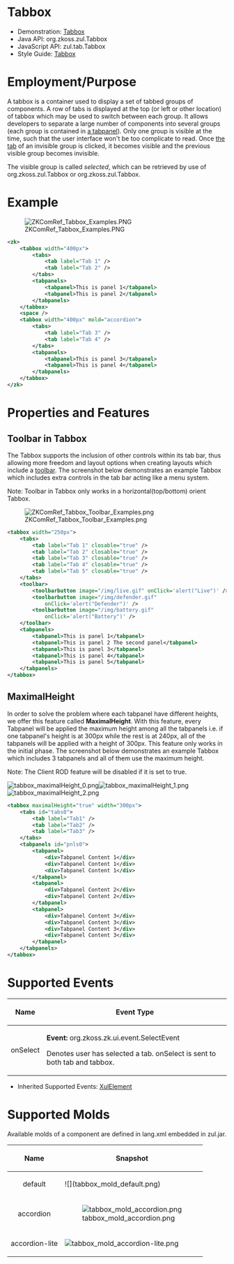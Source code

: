 # Tabbox

- Demonstration: [Tabbox](http://www.zkoss.org/zkdemo/tabbox)
- Java API: <javadoc>org.zkoss.zul.Tabbox</javadoc>
- JavaScript API: <javadoc directory="jsdoc">zul.tab.Tabbox</javadoc>
- Style Guide: [
  Tabbox](ZK_Style_Guide/XUL_Component_Specification/Tabbox)

# Employment/Purpose

A tabbox is a container used to display a set of tabbed groups of
components. A row of tabs is displayed at the top (or left or other
location) of tabbox which may be used to switch between each group. It
allows developers to separate a large number of components into several
groups (each group is contained in [a
tabpanel](ZK_Component_Reference/Containers/Tabbox/Tabpanel)).
Only one group is visible at the time, such that the user interface
won't be too complicate to read. Once [the
tab](ZK_Component_Reference/Containers/Tabbox/Tab) of an
invisible group is clicked, it becomes visible and the previous visible
group becomes invisible.

The visible group is called *selected*, which can be retrieved by use of
<javadoc method="getSelectedPanel()">org.zkoss.zul.Tabbox</javadoc> or
<javadoc method="getSelectedIndex()">org.zkoss.zul.Tabbox</javadoc>.

# Example

<figure>
<img src="ZKComRef_Tabbox_Examples.PNG"
title="ZKComRef_Tabbox_Examples.PNG" />
<figcaption>ZKComRef_Tabbox_Examples.PNG</figcaption>
</figure>

``` xml
<zk>
    <tabbox width="400px">
        <tabs>
            <tab label="Tab 1" />
            <tab label="Tab 2" />
        </tabs>
        <tabpanels>
            <tabpanel>This is panel 1</tabpanel>
            <tabpanel>This is panel 2</tabpanel>
        </tabpanels>
    </tabbox>
    <space />
    <tabbox width="400px" mold="accordion">
        <tabs>
            <tab label="Tab 3" />
            <tab label="Tab 4" />
        </tabs>
        <tabpanels>
            <tabpanel>This is panel 3</tabpanel>
            <tabpanel>This is panel 4</tabpanel>
        </tabpanels>
    </tabbox>
</zk>
```

# Properties and Features

## Toolbar in Tabbox

The Tabbox supports the inclusion of other controls within its tab bar,
thus allowing more freedom and layout options when creating layouts
which include a
[toolbar](ZK_Component_Reference/Essential_Components/Toolbar).
The screenshot below demonstrates an example Tabbox which includes extra
controls in the tab bar acting like a menu system.

Note: Toolbar in Tabbox only works in a horizontal(top/bottom) orient
Tabbox.

<figure>
<img src="ZKComRef_Tabbox_Toolbar_Examples.png"
title="ZKComRef_Tabbox_Toolbar_Examples.png" />
<figcaption>ZKComRef_Tabbox_Toolbar_Examples.png</figcaption>
</figure>

``` xml
<tabbox width="250px">
    <tabs>
        <tab label="Tab 1" closable="true" />
        <tab label="Tab 2" closable="true" />
        <tab label="Tab 3" closable="true" />
        <tab label="Tab 4" closable="true" />
        <tab label="Tab 5" closable="true" />
    </tabs>
    <toolbar>
        <toolbarbutton image="/img/live.gif" onClick='alert("Live")' />
        <toolbarbutton image="/img/defender.gif"
            onClick='alert("Defender")' />
        <toolbarbutton image="/img/battery.gif"
            onClick='alert("Battery")' />
    </toolbar>
    <tabpanels>
        <tabpanel>This is panel 1</tabpanel>
        <tabpanel>This is panel 2 The second panel</tabpanel>
        <tabpanel>This is panel 3</tabpanel>
        <tabpanel>This is panel 4</tabpanel>
        <tabpanel>This is panel 5</tabpanel>
    </tabpanels>
</tabbox>
```

## MaximalHeight

In order to solve the problem where each tabpanel have different
heights, we offer this feature called **MaximalHeight**. With this
feature, every Tabpanel will be applied the maximum height among all the
tabpanels i.e. if one tabpanel's height is at 300px while the rest is at
240px, all of the tabpanels will be applied with a height of 300px. This
feature only works in the initial phase. The screenshot below
demonstrates an example Tabbox which includes 3 tabpanels and all of
them use the maximum height.

Note: The Client ROD feature will be disabled if it is set to true.

![](tabbox_maximalHeight_0.png "tabbox_maximalHeight_0.png")![](tabbox_maximalHeight_1.png "tabbox_maximalHeight_1.png")![](tabbox_maximalHeight_2.png "tabbox_maximalHeight_2.png")

``` xml
<tabbox maximalHeight="true" width="300px">
    <tabs id="tabs0">
        <tab label="Tab1" />
        <tab label="Tab2" />
        <tab label="Tab3" />
    </tabs>
    <tabpanels id="pnls0">
        <tabpanel>
            <div>Tabpanel Content 1</div>
            <div>Tabpanel Content 1</div>
            <div>Tabpanel Content 1</div>
        </tabpanel>
        <tabpanel>
            <div>Tabpanel Content 2</div>
            <div>Tabpanel Content 2</div>
        </tabpanel>
        <tabpanel>
            <div>Tabpanel Content 3</div>
            <div>Tabpanel Content 3</div>
            <div>Tabpanel Content 3</div>
            <div>Tabpanel Content 3</div>
        </tabpanel>
    </tabpanels>
</tabbox>
```

# Supported Events

<table>
<thead>
<tr class="header">
<th><center>
<p>Name</p>
</center></th>
<th><center>
<p>Event Type</p>
</center></th>
</tr>
</thead>
<tbody>
<tr class="odd">
<td><center>
<p>onSelect</p>
</center></td>
<td><p><strong>Event:</strong>
<javadoc>org.zkoss.zk.ui.event.SelectEvent</javadoc></p>
<p>Denotes user has selected a tab. onSelect is sent to both tab and
tabbox.</p></td>
</tr>
</tbody>
</table>

- Inherited Supported Events: [
  XulElement](ZK_Component_Reference/Base_Components/XulElement#Supported_Events)

# Supported Molds

Available molds of a component are defined in lang.xml embedded in
zul.jar.

<table>
<thead>
<tr class="header">
<th><center>
<p>Name</p>
</center></th>
<th><center>
<p>Snapshot</p>
</center></th>
</tr>
</thead>
<tbody>
<tr class="odd">
<td><center>
<p>default</p>
</center></td>
<td>![](tabbox_mold_default.png)</td>
</tr>
<tr class="even">
<td><center>
<p>accordion</p>
</center></td>
<td><figure>
<img src="tabbox_mold_accordion.png"
title="tabbox_mold_accordion.png" />
<figcaption>tabbox_mold_accordion.png</figcaption>
</figure></td>
</tr>
<tr class="odd">
<td><center>
<p>accordion-lite</p>
</center></td>
<td><p><img src="tabbox_mold_accordion-lite.png"
title="tabbox_mold_accordion-lite.png"
alt="tabbox_mold_accordion-lite.png" /> </p></td>
</tr>
</tbody>
</table>
